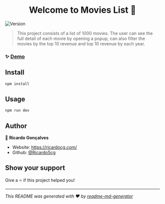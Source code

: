 <h1 align="center">Welcome to Movies List 👋</h1>
<p>
  <img alt="Version" src="https://img.shields.io/badge/version-0.0.0-blue.svg?cacheSeconds=2592000" />
</p>

> This project consists of a list of 1000 movies. The user can see the full detail of each movie by opening a popup, can also filter the movies by the top 10 revenue and top 10 revenue by each year.

### ✨ [Demo](https://movies-rankings-app.netlify.app/)

## Install

```sh
npm install
```

## Usage

```sh
npm run dev
```

## Author

👤 **Ricardo Gonçalves**

* Website: https://ricardocg.com/
* Github: [@Ricardo5cg](https://github.com/Ricardo5cg)

## Show your support

Give a ⭐️ if this project helped you!

***
_This README was generated with ❤️ by [readme-md-generator](https://github.com/kefranabg/readme-md-generator)_